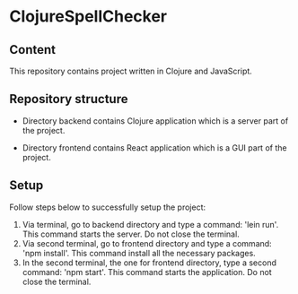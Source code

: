 # ClojureSpellChecker

## Content
This repository contains project written in Clojure and JavaScript.

## Repository structure

* Directory backend contains Clojure application which is a server part of the project.

* Directory frontend contains React application which is a GUI part of the project.

## Setup

Follow steps below to successfully setup the project:

1. Via terminal, go to backend directory and type a command: 'lein run'. This command starts the server. Do not close the terminal.
3. Via second terminal, go to frontend directory and type a command: 'npm install'. This command install all the necessary packages.
4. In the second terminal, the one for frontend directory, type a second command: 'npm start'. This command starts the application. Do not close the terminal.
